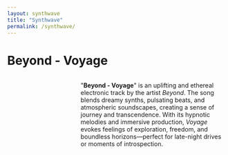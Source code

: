 ```yaml
---
layout: synthwave
title: "Synthwave"
permalink: /synthwave/
---
```


<style>
  /* Song section styling for responsive layout */
  .song-section {
    display: flex;
    align-items: flex-start;
    margin-bottom: 40px;
    gap: 20px;
  }
  
  .media-container {
    flex-shrink: 0;
  }
  
  .text-container {
    flex-grow: 1;
  }
  
  /* Responsive layout - stack on mobile */
  @media screen and (max-width: 768px) {
    .song-section {
      flex-direction: column;
      align-items: center;
    }
    
    .media-container {
      margin-bottom: 15px;
    }
    
    .text-container p {
      text-align: center;
    }
  }
</style>

# Beyond - Voyage

<div class="song-section">
  <div class="media-container">
    <script src="https://fast.wistia.com/player.js" async></script>
    <script src="https://fast.wistia.com/embed/cqsdwjf5u2.js" async type="module"></script>
    <style>wistia-player[media-id='cqsdwjf5u2']:not(:defined) { background: center / contain no-repeat url('https://fast.wistia.com/embed/medias/cqsdwjf5u2/swatch'); display: block; filter: blur(5px); }</style>
    <wistia-player media-id="cqsdwjf5u2" aspect="1.0" style="width: 150px;height: 150px;"></wistia-player>
  </div>
  <div class="text-container">
    <p>"<strong>Beyond - Voyage</strong>" is an uplifting and ethereal electronic track by the artist <em>Beyond</em>. The song blends dreamy synths, pulsating beats, and atmospheric soundscapes, creating a sense of journey and transcendence. With its hypnotic melodies and immersive production, <em>Voyage</em> evokes feelings of exploration, freedom, and boundless horizons—perfect for late-night drives or moments of introspection.</p>
  </div>
</div>

#
